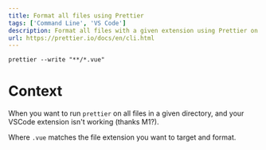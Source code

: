 ```yaml
---
title: Format all files using Prettier
tags: ['Command Line', 'VS Code']
description: Format all files with a given extension using Prettier on the command line.
url: https://prettier.io/docs/en/cli.html
---
```


```shell
prettier --write "**/*.vue"
```

# Context 

When you want to run `prettier` on all files in a given directory, and your VSCode extension isn't working (thanks M1?).

Where `.vue` matches the file extension you want to target and format.